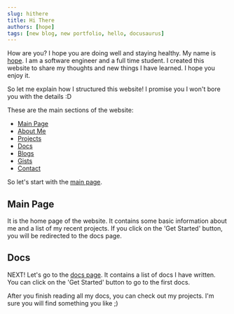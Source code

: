 ```yaml
---
slug: hithere
title: Hi There
authors: [hope]
tags: [new blog, new portfolio, hello, docusaurus]
---
```


How are you? I hope you are doing well and staying healthy. My name is [hope](/about). I am a software engineer and a full time student. 
I created this website to share my thoughts and new things I have learned. I hope you enjoy it.

So let me explain how I structured this website! I promise you I won't bore you with the details :D

These are the main sections of the website:
- [Main Page](/)
- [About Me](/about)
- [Projects](/projects)
- [Docs](/docs/intro)
- [Blogs](/blog)
- [Gists](/gists)
- [Contact](/contact)

So let's start with the [main page](/). 


## Main Page
It is the home page of the website. It contains some basic information about me and a list of my recent projects. If you click on the 'Get Started' button, you will be redirected to the docs page.

## Docs
NEXT! Let's go to the [docs page](/docs/intro). It contains a list of docs I have written. You can click on the 'Get Started' button to go to the first docs.

After you finish reading all my docs, you can check out my projects. I'm sure you will find something you like ;) 

